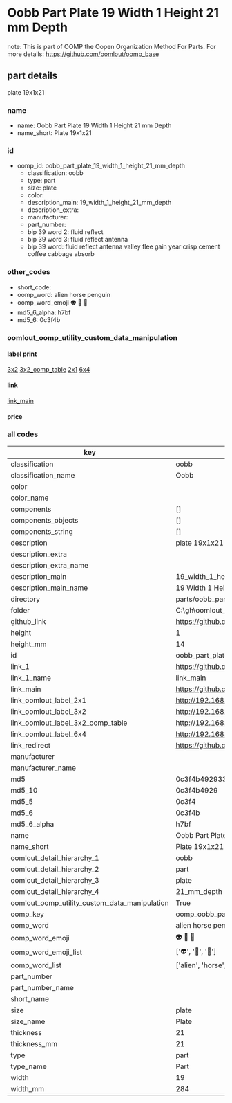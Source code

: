 # Oobb Part Plate 19 Width 1 Height 21 mm Depth  

note: This is part of OOMP the Oopen Organization Method For Parts. For more details: https://github.com/oomlout/oomp_base

##  part details
  



plate 19x1x21



### name
* name: Oobb Part Plate 19 Width 1 Height 21 mm Depth
* name_short: Plate 19x1x21 
### id
* oomp_id: oobb_part_plate_19_width_1_height_21_mm_depth
  * classification: oobb
  * type: part
  * size: plate
  * color: 
  * description_main: 19_width_1_height_21_mm_depth
  * description_extra: 
  * manufacturer: 
  * part_number: 
  * bip 39 word 2: fluid reflect
  * bip 39 word 3: fluid reflect antenna
  * bip 39 word: fluid reflect antenna valley flee gain year crisp cement coffee cabbage absorb

### other_codes
* short_code: 
* oomp_word: alien horse penguin
* oomp_word_emoji :alien: :horse: :penguin:
* md5_6_alpha: h7bf
* md5_6: 0c3f4b






### oomlout_oomp_utility_custom_data_manipulation
#### label print
[3x2](http://192.168.1.245:1112/?label=oomp%20h7bf)
[3x2_oomp_table](http://192.168.1.108:1112/?label=oomp%20h7bf)
[2x1](http://192.168.1.242:1112/?label=oomp%20h7bf)
[6x4](http://192.168.1.55:1112/?label=oomp%20h7bf)    

#### link

[link_main](https://github.com/oomlout/oomlout_oobb_version_4_generated_parts/tree/main/navigation_oomp/oobb/part/plate/19_width_1_height_21_mm_depth/part)                              

#### price







### all codes 
| key | value |  
| --- | --- |  
| classification | oobb |  
| classification_name | Oobb |  
| color |  |  
| color_name |  |  
| components | [] |  
| components_objects | [] |  
| components_string | [] |  
| description | plate 19x1x21 |  
| description_extra |  |  
| description_extra_name |  |  
| description_main | 19_width_1_height_21_mm_depth |  
| description_main_name | 19 Width 1 Height 21 mm Depth |  
| directory | parts/oobb_part_plate_19_width_1_height_21_mm_depth |  
| folder | C:\gh\oomlout_oobb_version_4_generated_parts\parts\oobb_part_plate_19_width_1_height_21_mm_depth |  
| github_link | https://github.com/oomlout/oomlout_oomp_part_src/tree/main/parts/oobb_part_plate_19_width_1_height_21_mm_depth |  
| height | 1 |  
| height_mm | 14 |  
| id | oobb_part_plate_19_width_1_height_21_mm_depth |  
| link_1 | https://github.com/oomlout/oomlout_oobb_version_4_generated_parts/tree/main/navigation_oomp/oobb/part/plate/19_width_1_height_21_mm_depth/part |  
| link_1_name | link_main |  
| link_main | https://github.com/oomlout/oomlout_oobb_version_4_generated_parts/tree/main/navigation_oomp/oobb/part/plate/19_width_1_height_21_mm_depth/part |  
| link_oomlout_label_2x1 | http://192.168.1.242:1112/?label=oomp%20h7bf |  
| link_oomlout_label_3x2 | http://192.168.1.245:1112/?label=oomp%20h7bf |  
| link_oomlout_label_3x2_oomp_table | http://192.168.1.108:1112/?label=oomp%20h7bf |  
| link_oomlout_label_6x4 | http://192.168.1.55:1112/?label=oomp%20h7bf |  
| link_redirect | https://github.com/oomlout/oomlout_oobb_version_4_generated_parts/tree/main/parts/oobb_plate_19_01_21 |  
| manufacturer |  |  
| manufacturer_name |  |  
| md5 | 0c3f4b492933bfdd7b2c6f0e13ad0acd |  
| md5_10 | 0c3f4b4929 |  
| md5_5 | 0c3f4 |  
| md5_6 | 0c3f4b |  
| md5_6_alpha | h7bf |  
| name | Oobb Part Plate 19 Width 1 Height 21 mm Depth |  
| name_short | Plate 19x1x21  |  
| oomlout_detail_hierarchy_1 | oobb |  
| oomlout_detail_hierarchy_2 | part |  
| oomlout_detail_hierarchy_3 | plate |  
| oomlout_detail_hierarchy_4 | 21_mm_depth |  
| oomlout_oomp_utility_custom_data_manipulation | True |  
| oomp_key | oomp_oobb_part_plate_19_width_1_height_21_mm_depth |  
| oomp_word | alien horse penguin |  
| oomp_word_emoji | :alien: :horse: :penguin: |  
| oomp_word_emoji_list | [':alien:', ':horse:', ':penguin:'] |  
| oomp_word_list | ['alien', 'horse', 'penguin'] |  
| part_number |  |  
| part_number_name |  |  
| short_name |  |  
| size | plate |  
| size_name | Plate |  
| thickness | 21 |  
| thickness_mm | 21 |  
| type | part |  
| type_name | Part |  
| width | 19 |  
| width_mm | 284 |  
